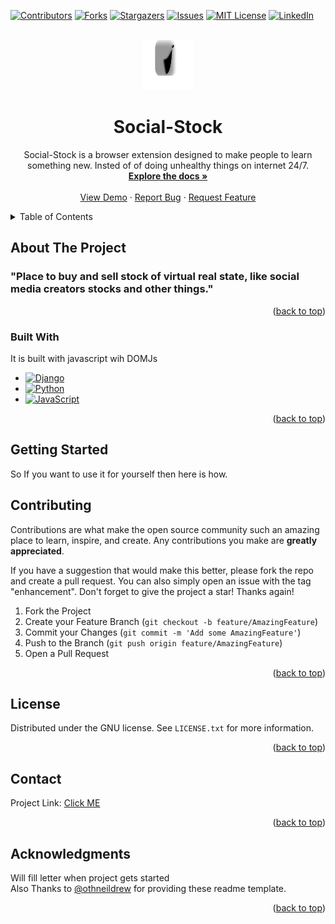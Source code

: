 <a name="readme-top"></a>
[![Contributors][contributors-shield]][contributors-url]
[![Forks][forks-shield]][forks-url]
[![Stargazers][stars-shield]][stars-url]
[![Issues][issues-shield]][issues-url]
[![MIT License][license-shield]][license-url]
[![LinkedIn][linkedin-shield]][linkedin-url]


<br />
<div align="center">
  <a href="https://github.com/leyuskckiran1510/Social-Stock">
    <img src="./logo/white.png" alt="Logo" width="80" height="80">
  </a>

  <h1 align="center">Social-Stock</h1>

  <p align="center">
   Social-Stock is a browser extension designed to make people to learn something new. Insted of of doing unhealthy things on internet 24/7.
    <br />
    <a href="https://github.com/leyuskckiran1510/Social-Stock"><strong>Explore the docs »</strong></a>
    <br />
    <br />
    <a href="https://youtu.be/unknown">View Demo</a>
    ·
    <a href="https://github.com/leyuskckiran1510/Social-Stock/issues">Report Bug</a>
    ·
    <a href="https://github.com/leyuskckiran1510/Social-Stock/issues">Request Feature</a>
  </p>
</div>



<!-- TABLE OF CONTENTS -->
<details>
  <summary>Table of Contents</summary>
  <ol>
    <li>
      <a href="#about-the-project">About The Project</a>
      <ul>
        <li><a href="#built-with">Built With</a></li>
      </ul>
    </li>
    <li><a href="#contributing">Contributing</a></li>
    <li><a href="#license">License</a></li>
    <li><a href="#contact">Contact</a></li>
    <li><a href="#acknowledgments">Acknowledgments</a></li>
  </ol>
</details>



<!-- ABOUT THE PROJECT -->
## About The Project

<!--[![Product Name Screen Shot][product-screenshot]](https://github.com/leyuskc/Social-Stock)-->

### "Place to buy and sell stock of virtual real state, like social media creators stocks and other things."

<p align="right">(<a href="#readme-top">back to top</a>)</p>



### Built With

It is built with javascript wih DOMJs

* [![Django][django]][djangoproj]
* [![Python][python]][pythonorg]
* [![JavaScript][javascript]][javascriptcom]


<p align="right">(<a href="#readme-top">back to top</a>)</p>



<!-- GETTING STARTED -->
## Getting Started

So If you want to use it for yourself then here is how.


<!-- CONTRIBUTING -->
## Contributing

Contributions are what make the open source community such an amazing place to learn, inspire, and create. Any contributions you make are **greatly appreciated**.

If you have a suggestion that would make this better, please fork the repo and create a pull request. You can also simply open an issue with the tag "enhancement".
Don't forget to give the project a star! Thanks again!

1. Fork the Project
2. Create your Feature Branch (`git checkout -b feature/AmazingFeature`)
3. Commit your Changes (`git commit -m 'Add some AmazingFeature'`)
4. Push to the Branch (`git push origin feature/AmazingFeature`)
5. Open a Pull Request

<p align="right">(<a href="#readme-top">back to top</a>)</p>



<!-- LICENSE -->
## License

Distributed under the GNU license. See `LICENSE.txt` for more information.

<p align="right">(<a href="#readme-top">back to top</a>)</p>



<!-- CONTACT -->
## Contact


Project Link: [Click ME](https://github.com/leyuskckiran1510/Social-Stock)

<p align="right">(<a href="#readme-top">back to top</a>)</p>



<!-- ACKNOWLEDGMENTS -->
## Acknowledgments

Will fill letter when project gets started<br>
Also Thanks to [@othneildrew](https://github.com/othneildrew/Best-README-Template) for providing these readme template.



<p align="right">(<a href="#readme-top">back to top</a>)</p>




[contributors-shield]: https://img.shields.io/github/contributors/leyuskckiran1510/Social-Stock.svg?style=for-the-badge
[contributors-url]: https://github.com/leyuskckiran1510/Social-Stock/graphs/contributors
[forks-shield]: https://img.shields.io/github/forks/leyuskckiran1510/Social-Stock.svg?style=for-the-badge
[forks-url]: https://github.com/leyuskckiran1510/Social-Stock/network/members
[stars-shield]: https://img.shields.io/github/stars/leyuskckiran1510/Social-Stock.svg?style=for-the-badge
[stars-url]: https://github.com/leyuskckiran1510/Social-Stock/stargazers
[issues-shield]: https://img.shields.io/github/issues/leyuskckiran1510/Social-Stock.svg?style=for-the-badge
[issues-url]: https://github.com/leyuskckiran1510/Social-Stock/issues
[license-shield]: https://img.shields.io/github/license/leyuskckiran1510/Social-Stock.svg?style=for-the-badge
[license-url]: https://github.com/leyuskckiran1510/Social-Stock/blob/master/LICENSE.txt
[linkedin-shield]: https://img.shields.io/badge/-LinkedIn-black.svg?style=for-the-badge&logo=linkedin&colorB=555
[linkedin-url]: https://linkedin.com/in/leyuskc
[product-screenshot]: images/screenshot.png
[javascript]:https://img.shields.io/badge/javascript-000000?style=for-the-badge&logo=python
[javascriptcom]:https://www.javascript.com/
[django]:https://img.shields.io/badge/django-000000?style=for-the-badge&logo=python
[djangoproj]:https://www.djangoproject.com/
[python]:https://img.shields.io/badge/python-000000?style=for-the-badge&logo=python
[pythonorg]:https://www.python.org/

